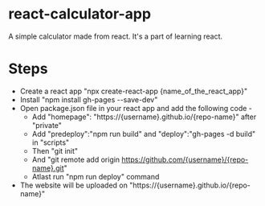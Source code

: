 # react-calculator-app
A simple calculator made from react. It's a part of learning react.

# Steps
- Create a react app "npx create-react-app {name_of_the_react_app}"
- Install "npm install gh-pages --save-dev"
- Open package.json file in your react app and add the following code -
  -  Add "homepage": "https://{username}.github.io/{repo-name}" after "private"
  - Add "predeploy":"npm run build" and "deploy":"gh-pages -d build" in "scripts"
  - Then "git init" 
  - And "git remote add origin https://github.com/{username}/{repo-name}.git"
  - Atlast run "npm run deploy" command
 - The website will be uploaded on "https://{username}.github.io/{repo-name}"
